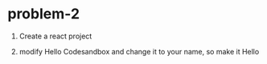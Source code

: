 <!-- RCT101 Day-1 problem-2 -->
problem-2
=========
1. Create a react project

2. modify Hello Codesandbox and change it to your name, so make it Hello <name>